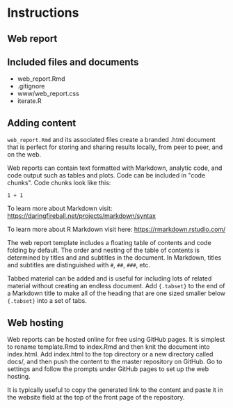 # Instructions
## Web report

## Included files and documents

* web_report.Rmd
* .gitignore
* www/web_report.css
* iterate.R

## Adding content

`web_report.Rmd` and its associated files create a branded .html document that is perfect for storing and sharing results locally, from peer to peer, and on the web.

Web reports can contain text formatted with Markdown, analytic code, and code output such as tables and plots. Code can be included in "code chunks". Code chunks look like this:

```{r chunk-name}
1 + 1
```

To learn more about Markdown visit: https://daringfireball.net/projects/markdown/syntax

To learn more about R Markdown visit here: https://rmarkdown.rstudio.com/

The web report template includes a floating table of contents and code folding by default. The order and nesting of the table of contents is determined by titles and and subtitles in the document. In Markdown, titles and subtitles are distinguished with `#`, `##`, `###`, etc.

Tabbed material can be added and is useful for including lots of related material without creating an endless document. Add `{.tabset}` to the end of a Markdown title to make all of the heading that are one sized smaller below `{.tabset}` into a set of tabs. 

## Web hosting

Web reports can be hosted online for free using GitHub pages. It is simplest to rename template.Rmd to index.Rmd and then knit the document into index.html. Add index.html to the top directory or a new directory called docs/, and then push the content to the master repository on GitHub. Go to settings and follow the prompts under GitHub pages to set up the web hosting. 

It is typically useful to copy the generated link to the content and paste it in the website field at the top of the front page of the repository. 
